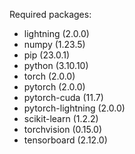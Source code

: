 Required packages:
- lightning (2.0.0)
- numpy (1.23.5)
- pip (23.0.1)
- python (3.10.10)
- torch (2.0.0)
- pytorch (2.0.0)
- pytorch-cuda (11.7)
- pytorch-lightning (2.0.0)
- scikit-learn (1.2.2)
- torchvision (0.15.0)
- tensorboard (2.12.0)
